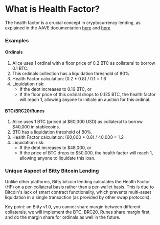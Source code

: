 # What is Health Factor?

The health factor is a crucial concept in cryptocurrency lending, as explained in the AAVE documentation [here](https://docs.aave.com/faq/borrowing#what-is-the-health-factor) and  [here](https://docs.aave.com/risk/asset-risk/risk-parameters#health-factor).

### Examples

#### Ordinals

1. Alice uses 1 ordinal with a floor price of 0.2 BTC as collateral to borrow 0.1 BTC.
2. This ordinals collection has a liquidation threshold of 80%.
3. Health Factor calculation: (0.2 \* 0.8) / 0.1 = 1.6
4. Liquidation risk:
   * If the debt increases to 0.16 BTC, or
   * If the floor price of this ordinal drops to 0.125 BTC, the health factor will reach 1, allowing anyone to initiate an auction for this ordinal.

#### BTC/BRC20/Runes

1. Alice uses 1 BTC (priced at $60,000 USD) as collateral to borrow $40,000 in stablecoins.
2. BTC has a liquidation threshold of 80%.
3. Health Factor calculation: (60,000 \* 0.8) / 40,000 = 1.2
4. Liquidation risk:
   * If the debt increases to $48,000, or
   * If the price of BTC drops to $50,000, the health factor will reach 1, allowing anyone to liquidate this loan.

### Unique Aspect of Bitty Bitcoin Lending

Unlike other platforms, Bitty bitcoin lending calculates the Health Factor (HF) on a per-collateral basis rather than a per-wallet basis. This is due to Bitcoin's lack of smart contract functionality, which prevents multi-asset liquidation in a single transaction (as provided by other swap protocols).

Key point: on Bitty v1.0, you cannot share margin between different collaterals, we will implement the BTC, BRC20, Runes share margin first, and do the margin share for ordinals as well in the future.

